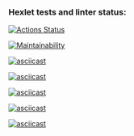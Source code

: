 ### Hexlet tests and linter status:
[![Actions Status](https://github.com/RossJeanCarter/frontend-project-44/workflows/hexlet-check/badge.svg)](https://github.com/RossJeanCarter/frontend-project-44/actions)

[![Maintainability](https://api.codeclimate.com/v1/badges/24d04c2cb6606b062a5a/maintainability)](https://codeclimate.com/github/RossJeanCarter/frontend-project-44/maintainability)

[![asciicast](https://asciinema.org/a/ZPeYoraDGyLahsHzUVBI15qHf.svg)](https://asciinema.org/a/ZPeYoraDGyLahsHzUVBI15qHf)

[![asciicast](https://asciinema.org/a/B8DuV0ShyH5nKr2FMLK0m6Et9.svg)](https://asciinema.org/a/B8DuV0ShyH5nKr2FMLK0m6Et9)

[![asciicast](https://asciinema.org/a/j310LY7vGKBCrPwXUPRjIzTSJ.svg)](https://asciinema.org/a/j310LY7vGKBCrPwXUPRjIzTSJ)

[![asciicast](https://asciinema.org/a/s14KBjJDUOlBYXGidwZyx50R6.svg)](https://asciinema.org/a/s14KBjJDUOlBYXGidwZyx50R6)

[![asciicast](https://asciinema.org/a/fHp4sVedzo6nGQTj39AoRFJlq.svg)](https://asciinema.org/a/fHp4sVedzo6nGQTj39AoRFJlq)